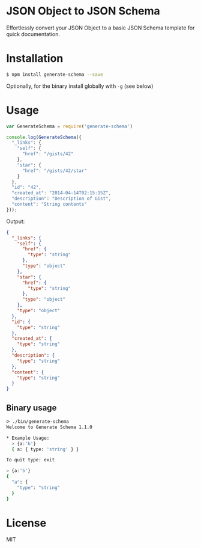 # JSON Object to JSON Schema

Effortlessly convert your JSON Object to a basic JSON Schema template for quick documentation.

# Installation

```bash
$ npm install generate-schema --save
```

Optionally, for the binary install globally with `-g` (see below)

# Usage

```js
var GenerateSchema = require('generate-schema')

console.log(GenerateSchema({
  "_links": {
    "self": {
      "href": "/gists/42"
    },
    "star": {
      "href": "/gists/42/star"
    }
  },
  "id": "42",
  "created_at": "2014-04-14T02:15:15Z",
  "description": "Description of Gist",
  "content": "String contents"
}));
```

Output:

```json
{
  "_links": {
    "self": {
      "href": {
        "type": "string"
      },
      "type": "object"
    },
    "star": {
      "href": {
        "type": "string"
      },
      "type": "object"
    },
    "type": "object"
  },
  "id": {
    "type": "string"
  },
  "created_at": {
    "type": "string"
  },
  "description": {
    "type": "string"
  },
  "content": {
    "type": "string"
  }
}
```

## Binary usage

```bash
ᐅ ./bin/generate-schema
Welcome to Generate Schema 1.1.0

* Example Usage:
  > {a:'b'}
  { a: { type: 'string' } }

To quit type: exit

> {a:'b'}
{
  "a": {
    "type": "string"
  }
}
```

# License

MIT